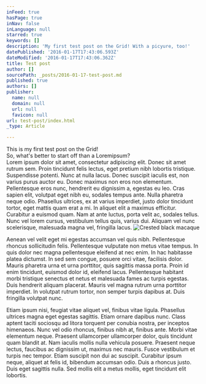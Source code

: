 ```yaml
---
inFeed: true
hasPage: true
inNav: false
inLanguage: null
starred: true
keywords: []
description: 'My first test post on the Grid! With a picyure, too!'
datePublished: '2016-01-17T17:43:06.593Z'
dateModified: '2016-01-17T17:43:06.362Z'
title: Test post
author: []
sourcePath: _posts/2016-01-17-test-post.md
published: true
authors: []
publisher:
  name: null
  domain: null
  url: null
  favicon: null
url: test-post/index.html
_type: Article

---
```

This is my first test post on the Grid!  
So, what's better to start off than a Loremipsum?  
Lorem ipsum dolor sit amet, consectetur adipiscing elit. Donec sit amet rutrum sem. Proin tincidunt felis lectus, eget pretium nibh lobortis tristique. Suspendisse potenti. Nunc at nulla lacus. Donec suscipit iaculis est, non varius purus auctor eu. Donec maximus non eros non elementum. Pellentesque eros nunc, hendrerit eu dignissim a, egestas eu leo. Cras sapien elit, volutpat eget nibh eu, sodales tempus ante. Nulla pharetra neque odio. Phasellus ultrices, ex at varius imperdiet, justo dolor tincidunt tortor, eget mattis quam erat a mi. In aliquet elit a maximus efficitur. Curabitur a euismod quam. Nam at ante luctus, porta velit ac, sodales tellus. Nunc vel lorem cursus, vestibulum tellus quis, varius dui. Aliquam vel nunc scelerisque, malesuada magna vel, fringilla lacus.
![Crested black macaque](https://s3-us-west-2.amazonaws.com/the-grid-img/p/95ea4fe73618f21a8fffd1a256ce881ea5034cda.png)

Aenean vel velit eget mi egestas accumsan vel quis nibh. Pellentesque rhoncus sollicitudin felis. Pellentesque vulputate non metus vitae tempus. In quis dolor nec magna pellentesque eleifend at nec enim. In hac habitasse platea dictumst. In sed sem congue, posuere orci vitae, facilisis dolor. Mauris pharetra urna et urna porttitor, quis sagittis massa porta. Proin id enim tincidunt, euismod dolor id, eleifend lacus. Pellentesque habitant morbi tristique senectus et netus et malesuada fames ac turpis egestas. Duis hendrerit aliquam placerat. Mauris vel magna rutrum urna porttitor imperdiet. In volutpat rutrum tortor, non semper turpis dapibus at. Duis fringilla volutpat nunc.

Etiam ipsum nisi, feugiat vitae aliquet vel, finibus vitae ligula. Phasellus ultrices magna eget egestas sagittis. Etiam ornare dapibus nunc. Class aptent taciti sociosqu ad litora torquent per conubia nostra, per inceptos himenaeos. Nunc vel odio rhoncus, finibus nibh at, finibus ante. Morbi vitae elementum neque. Praesent ullamcorper ullamcorper dolor, quis tincidunt quam blandit at. Nam iaculis mollis nulla vehicula posuere. Praesent neque lectus, faucibus ac dignissim ut, maximus nec mauris. Fusce vestibulum et turpis nec tempor. Etiam suscipit non dui ac suscipit. Curabitur ipsum neque, aliquet at felis id, bibendum accumsan odio. Duis a rhoncus justo. Duis eget sagittis nulla. Sed mollis elit a metus mollis, eget tincidunt elit lobortis.
